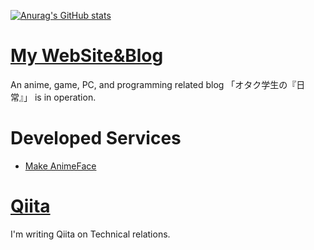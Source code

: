 [![Anurag's GitHub stats](https://github-readme-stats.vercel.app/api?username=tomox0115)](https://github.com/anuraghazra/github-readme-stats)

# [My WebSite&Blog](https://0115765.com/)
An anime, game, PC, and programming related blog 「オタク学生の『日常』」 is in operation.
# Developed Services
- [Make AnimeFace](https://ai.0115765.com/makeface/)
# [Qiita](https://qiita.com/tomox0115/)
I'm writing Qiita on Technical relations.
